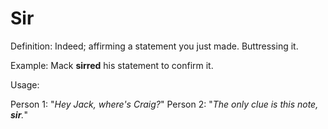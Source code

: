 # Sir

Definition: Indeed; affirming a statement you just made. Buttressing it.

Example: Mack __sirred__ his statement to confirm it.

Usage:

Person 1: "*Hey Jack, where's Craig?*"
Person 2: "*The only clue is this note, __sir__.*"
